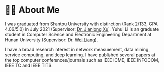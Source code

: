 # 👨‍🎓 About Me
I was graduated from Shantou University with distinction (Rank 2/133, GPA 4.06/5.0) in July 2021 (Supervisor: [Dr. Jianlong Xu](https://eng.stu.edu.cn/info/1082/1784.htm)). Yuhui Li is an graduate student in Computer Science and Electronic Engineering  Department at Hunan University (Supervisor: Dr. [Wei Liang](https://computer.hnust.edu.cn/dsdw/liangwei.html)). 

I have a broad research interest in network measurement, data mining, service computing, and deep learning. I have published several papers at the top computer conferences/journals such as IEEE ICME, IEEE INFOCOM, IEEE TC and IEEE TITS.